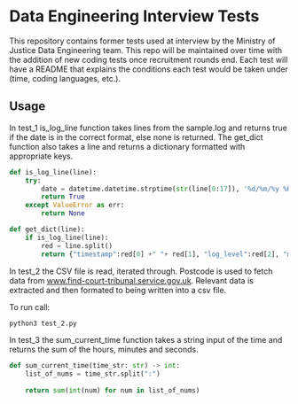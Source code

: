 # Data Engineering Interview Tests

This repository contains former tests used at interview by the Ministry of Justice Data Engineering team. This repo will be maintained over time with the addition of new coding tests once recruitment rounds end. Each test will have a README that explains the conditions each test would be taken under (time, coding languages, etc.).


## Usage 

In test_1 is_log_line function takes lines from the sample.log and returns true if the date is in the correct format, else none is returned. The get_dict function also takes a line and returns a dictionary formatted with appropriate keys.
```python
def is_log_line(line):
    try:
        date = datetime.datetime.strptime(str(line[0:17]), '%d/%m/%y %H:%M:%S')
        return True
    except ValueError as err:
        return None
```
```python
def get_dict(line):
    if is_log_line(line):
        red = line.split()
        return {"timestamp":red[0] +" "+ red[1], "log_level":red[2], "message":' '.join(red[3:])}
```

In test_2 the CSV file is read, iterated through. Postcode is used to fetch data from www.find-court-tribunal.service.gov.uk. Relevant data is extracted and then formated to being written into a csv file.

To run call: 
```python
python3 test_2.py 
```

In test_3 the sum_current_time function takes a string input of the time and returns the sum of the hours, minutes and seconds. 
```python
def sum_current_time(time_str: str) -> int:
    list_of_nums = time_str.split(":")
    
    return sum(int(num) for num in list_of_nums)
```